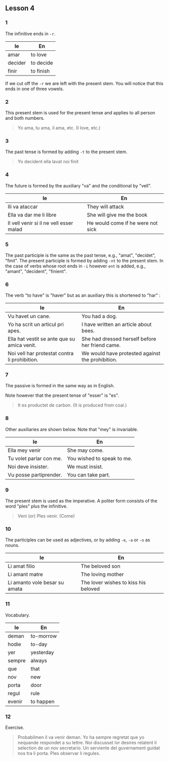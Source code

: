 ## Lesson 4

### 1

The infinitive ends in `-r`.


| Ie | En |
| --- | --- |
| amar | to love |
| decider | to decide |
| finir | to finish |

If we cut off the `-r` we are left with the present stem. You will notice that this ends in one of three vowels.

### 2

This present stem is used for the present tense and applies to all person and both numbers.

> Yo ama, tu ama, il ama, etc. (I love, etc.)

### 3

The past tense is formed by adding `-t` to the present stem.

> Yo decident    ella lavat    noi finit

### 4 

The future is formed by the auxiliary "va" and the conditional by "vell".

| Ie | En |
| --- | --- |
| Ili va ataccar | They will attack |
| Ella va dar me li libre | She will give me the book |
| Il vell venir si il ne vell esser malad | He would come if he were not sick |

### 5

The past participle is the same as the past tense, e.g., "amat", "decidet", "finit". The present participle is formed by adding `-nt` to the present stem. In the case of verbs whose root ends in `-i` however `ent` is added, e.g., "amant", "decident", "finient".

### 6

The verb "to have" is "haver" but as an auxiliary this is shortened to "har" :

| Ie | En |
| --- | --- |
| Vu havet un cane. | You had a dog. |
| Yo ha scrit un articul pri apes. | I have written an article about bees. |
| Ella hat vestit se ante que su amica venit. | She had dressed herself before her friend came. |
| Noi vell har protestat contra li prohibition. | We would have protested against the prohibition. |

### 7

The passive is formed in the same way as in English.

Note however that the present tense of "esser" is "es".

> It es productet de carbon. (It is produced from coal.)

### 8

Other auxiliaries are shown below. Note that "mey" is invariable.

| Ie | En |
| --- | --- |
| Ella mey venir | She may come. |
| Tu volet parlar con me. | You wished to speak to me. |
| Noi deve insister. | We must insist. |
| Vu posse partiprender. | You can take part. |

### 9

The present stem is used as the imperative. A politer form consists of the word "ples" plus the infinitive.

> Veni (or) Ples venir.    (Come)

### 10

The participles can be used as adjectives, or by adding `-e`, `-a` or `-o` as nouns.

| Ie | En |
| --- | --- |
| Li amat filio | The beloved son |
| Li amant matre | The loving mother |
| Li amanto vole besar su amata | The lover wishes to kiss his beloved |

### 11

Vocabulary.

| Ie | En |
| --- | --- |
| deman | to-morrow |
| hodie | to-day |
| yer | yesterday |
| sempre | always |
| que | that |
| nov | new |
| porta | door |
| regul | rule |
| evenir | to happen |

### 12

Exercise.

> Probabilmen il va venir deman. Yo ha sempre regretat que yo nequande respondet a su lettre. Noi discusset lor desires relatent li selection de un nov secretario. Un serviente del guvernament guidat nos tra li porta. Ples observar li regules.
